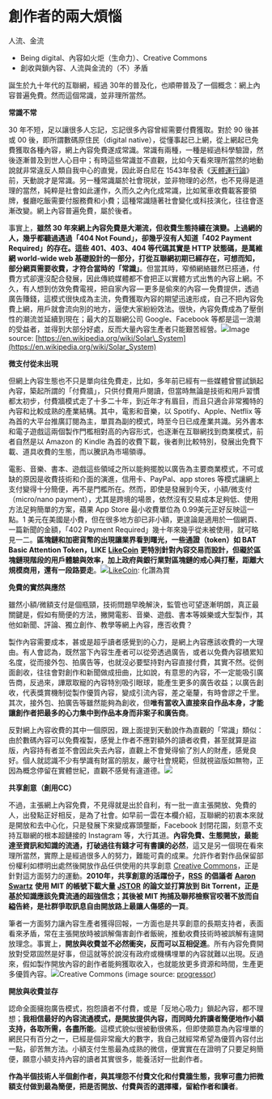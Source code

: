 # 創作者的兩大煩惱



人流、金流



* Being digital、內容如火炬（生命力）、Creative Commons
* 創收與鎖內容、人流與金流的（不）矛盾



誕生於九十年代的互聯網，經過 30年的普及化，也順帶普及了一個概念：網上內容普遍免費。然而這個常識，並非理所當然。

**常識不常**

30 年不短，足以讓很多人忘記，忘記很多內容曾經需要付費獲取。對於 90 後甚或 00 後，即所謂數碼原住民（digital native），從懂事起已上網，從上網起已免費獲取各種內容，網上內容免費遂成常識。常識有兩種，一種是經過科學驗證，然後逐漸普及到世人心目中；有時這些常識並不直觀，比如今天看來理所當然的地動說就非常違反人類自我中心的直覺，因此哥白尼在 1543年發表《[天體運行論](https://zh.wikipedia.org/wiki/%E5%A4%A9%E4%BD%93%E8%BF%90%E8%A1%8C%E8%AE%BA)》前，天動說才是常識。另一種常識屬於社會現狀，並非物理的必然，也不見得是道理的當然，純粹是社會如此運作，久而久之內化成常識，比如駕車收費載客要領牌，餐廳吃飯需要付服務費和小費；這種常識隨著社會變化或科技演化，往往會逐漸改變。網上內容普遍免費，屬於後者。

事實上，**雖然 30 年來網上內容免費是大潮流，但收費生態持續在演變。上過網的人，幾乎都聽過遇過「404 Not Found」，卻幾乎沒有人知道「402 Payment Required」的存在。這些 401、403、404 等代碼其實是 HTTP 狀態碼，是萬維網 world-wide web 基礎設計的一部分，打從互聯網初期已經存在，可想而知，部分網頁需要收費，才符合當時的「常識」**。但當其時，窄頻網絡雖然已搭通，付費方式卻還沒配合發展，因此傳統媒體都不會把正以實體方式出售的內容上網。不久，有人想到仿效免費電視，把自家內容 — 更多是偷來的內容 — 免費提供，透過廣告賺錢，這模式很快成為主流，免費獲取內容的期望迅速形成，自己不把內容免費上網，用戶就會流向別的地方，逼使大家紛紛效法。很快，內容免費成為了壓倒性的潮流並延續到現在；最大的互聯網公司 Google、Facebook 等都是這一浪潮的受益者，並得到大部分好處，反而大量內容生產者只能艱苦經營。![](https://ckxpress.com/wp-content/uploads/sites/8/2019/02/680px-Planets2013.png)Image source: [https://en.wikipedia.org/wiki/Solar\_System](https://en.wikipedia.org/wiki/Solar_System)

**微支付從未出現**

但網上內容生態也不只是單向往免費走，比如，多年前已經有一些媒體曾嘗試鎖起內容，築起所謂的「付費牆」，只供付費用戶閱讀，但當時無論是技術和用戶習慣都太初步，付費牆模式走了十多二十年，到近年才有眉目，而且只適合非常獨特的內容和比較成熟的產業結構。其中，電影和音樂，以 Spotify、Apple、Netflix 等為首的大平台推廣訂閱為主，單買為副的模式，時至今日已成產業共識。另外書本和電子遊戲這兩個製作門檻相對高的內容形式，也逐漸在互聯網找到商業模式，前者自然是以 Amazon 的 Kindle 為首的收費下載，後者則比較特別，發展出免費下載、道具收費的生態，而以騰訊為市場領導。

電影、音樂、書本、遊戲這些領域之所以能夠擺脫以廣告為主要商業模式，不可或缺的原因是收費技術和介面的演進，信用卡、PayPal、app stores 等模式讓網上支付變得十分簡便，再不是門檻所在。然而，即使是發展到今天，小額/微支付（micro/nano payment），尤其是跨境的場景，依然沒有交易成本足夠低、使用方法足夠簡單的方案，蘋果 App Store 最小收費單位為 0.99美元正好反映這一點。1 美元在美國是小費，但在很多地方卻已非小額，更遑論是適用於一個網頁、一篇新聞的金額，「402 Payment Required」幾十年來幾乎從未被使用，就可略見一二。**區塊鏈和加密貨幣的出現讓業界看到曙光，一些通證（token）如 BAT Basic Attention Token，LIKE** [**LikeCoin**](https://like.co/) **更特別針對內容交易而設計，但礙於區塊鏈現階段的用戶體驗與效率，加上政府與銀行業對區塊鏈的戒心與打壓，距離大規模商用，還有一段路要走**。![](https://ckxpress.com/wp-content/uploads/sites/8/2019/02/LikeCoin_AD15_medium-banner-01-1024x456.png)[LikeCoin](https://like.co/): 化讚為賞

**免費的實然與應然**

雖然小額/微額支付是個瓶頸，技術問題早晚解決，監管也可望逐漸明朗，真正最關鍵是，假如有簡便的方法，撇開電影、音樂、遊戲、書本等娛樂或大型製作，其他如新聞、評論、獨立創作、教學等網上內容，應否收費？

製作內容需要成本，甚或是超乎讀者感覺到的心力，是網上內容應該收費的一大理由。有人會認為，既然當下內容生產者可以從旁透過廣告，或者以免費內容積累知名度，從而接外包、拍廣告等，也就沒必要堅持對內容直接付費，其實不然。從側面創收，往往會對創作和新聞做成扭曲，比如說，有意思的內容，不一定能吸引廣告商，反過來，譁眾取寵的內容特別吸引眼球，能產生更多的廣告收益；以廣告創收，代表獎賞機制從製作優質內容，變成引流內容，差之毫釐，有時會謬之千里。其次，接外包、拍廣告等雖然能夠為創收，但**唯有當收入直接來自作品本身，才能讓創作者把最多的心力集中到作品本身而非案子和廣告商**。

反對網上內容收費的其中一個原因，跟上面提到天動說作為直觀的「常識」類似：由於數碼內容可以免費複製，感覺上作者不應對額外的讀者收費，甚至就算是盜版，內容持有者並不會因此失去內容，直觀上不會覺得偷了別人的財產，感覺良好。個人就認識不少有學識有財富的朋友，嚴守社會規範，但就視盜版如無物，正因為概念停留在實體世紀，直觀不感覺有違道德。![](https://ckxpress.com/wp-content/uploads/sites/8/2019/02/resserver-php-blogId-41256-resource-2052896-Piracy1.jpg)

**共享創意（創用CC）**

不過，主張網上內容免費，不見得就是出於自利，有一批一直主張開放、免費的人，出發點正好相反，是為了社會。如早前一雲在本欄介紹，互聯網的初衷本來就是開放和去中心化，只是發展下來變成寡頭壟斷，Facebook 封閉花園，刻意不支持互聯網的根本超鏈接的 Instagram 等，大行其道。**內容免費、生態開放，最能達至資訊和知識的流通，打破過往有錢才可有書讀的必然**，這又是另一個現在看來理所當然，實際上是經過很多人的努力，難能可貴的成果。允許作者對作品保留部份權利如標明出處然後開放作品任供使用的共享創意 [Creative Commons](https://creativecommons.org/)，正是針對這方面努力的運動。**2010年，共享創意的活躍份子，**[**RSS**](https://en.wikipedia.org/wiki/RSS%EF%BB%BF) **的倡議者** [**Aaron Swartz**](https://en.wikipedia.org/wiki/Aaron_Swartz) **使用 MIT 的帳號下載大量** [**JSTOR**](https://en.wikipedia.org/wiki/RSS%EF%BB%BF) **的論文並打算放到 Bit Torrent，正是基於知識應該免費流通的超強信念；其後被 MIT 拘捕及聯邦檢察官咬著不放而自縊告終，是社群爭取訊息自由開放路上最讓人傷感的一頁**。

筆者一方面努力讓內容生產者獲得回報，一方面也是共享創意的長期支持者，表面看來矛盾，常在主張開放時被誤解傷害創作者飯碗，推動收費技術時被誤解有違開放理念。事實上，**開放與收費並不必然衝突，反而可以互相促進**。所有內容免費開放對受眾固然是好事，但這就等於說沒有政府或機構埋單的內容就難以出現。反過來，假如製作開放內容的創作者能夠獲取收入，也就能放更多資源和時間，生產更多優質內容。![](https://ckxpress.com/wp-content/uploads/sites/8/2019/02/creative-commons-783531_640.png)Creative Commons \(image source: [progressor](https://pixabay.com/vectors/creative-commons-licenses-icons-by-783531/)\)

**開放與收費並存**

認命全面擁抱廣告模式，抱怨讀者不付費，或是「反地心吸力」鎖起內容，都不理想；**我相信最好的內容流通模式，是開放提供內容，而同時允許讀者簡便地作小額支持，各取所需，各盡所能**。這模式貌似很被動很佛系，但即使願意為內容埋單的網民只有百分之一，已經是個非常龐大的數字，我自己就經常希望為優質內容付出一點，卻苦無方法。小額支付生態最為成熟的微信，便實實在在證明了只要足夠簡便，願意小額支持內容的讀者其實很多，能養活好一批創作者。

**作為半個技術人半個創作者，與其埋怨不付費文化和付費牆生態，我寧可盡力把微額支付做到最為簡便，把是否開放、付費與否的選擇權，留給作者和讀者**。

